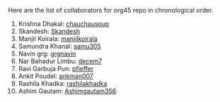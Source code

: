 Here are the list of collaborators for org45 repo in chronological order.

1. Krishna Dhakal: [chauchausoup](https://github.com/chauchausoup)
2. Skandesh: [Skandesh](https://github.com/Skandesh)
3. Manjil Koirala: [manjilkoirala](https://github.com/manjilkoirala)
4. Samundra Khanal: [samu305](https://github.com/samu304)
5. Navin grg: [grgnavin](https://github.com/Grgnavin)
6. Nar Bahadur Limbu: [decem7](https://github.com/decem7)
7. Ravi Garbuja Pun: [pfieffer](https://github.com/pfieffer)
8. Ankit Poudel: [ankman007](https://github.com/ankman007)
9. Rashila Khadka: [rashilakhadka](https://github.com/rashilakhadka)
9. Ashim Gautam: [Ashimgautam356](https://github.com/Ashimgautam356)